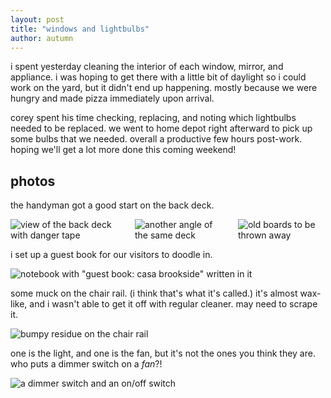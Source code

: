 ```yaml
---
layout: post
title: "windows and lightbulbs"
author: autumn
---
```


i spent yesterday cleaning the interior of each window, mirror, and appliance. i was hoping to get there with a little bit of daylight so i could work on the yard, but it didn't end up happening. mostly because we were hungry and made pizza immediately upon arrival.

corey spent his time checking, replacing, and noting which lightbulbs needed to be replaced. we went to home depot right afterward to pick up some bulbs that we needed. overall a productive few hours post-work. hoping we'll get a lot more done this coming weekend!

## photos

the handyman got a good start on the back deck.

<div style="display:flex;gap:1rem;">
	<img src="https://i.snap.as/X8QUnZI0.jpeg" alt="view of the back deck with danger tape">
	<img src="https://i.snap.as/NMZYKtXQ.jpeg" alt="another angle of the same deck">
	<img src="https://i.snap.as/cWBDjVnH.jpeg" alt="old boards to be thrown away">
</div>

i set up a guest book for our visitors to doodle in.

![notebook with "guest book: casa brookside" written in it](https://i.snap.as/CrJl10Ac.jpeg)

some muck on the chair rail. (i think that's what it's called.) it's almost wax-like, and i wasn't able to get it off with regular cleaner. may need to scrape it.

![bumpy residue on the chair rail](https://i.snap.as/6lMeLcYW.jpeg)

one is the light, and one is the fan, but it's not the ones you think they are. who puts a dimmer switch on a _fan_?!

![a dimmer switch and an on/off switch](https://i.snap.as/4hs3nub3.jpeg)